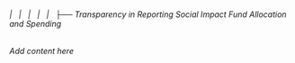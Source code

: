 ###### |   |   |   |   |   ├── Transparency in Reporting Social Impact Fund Allocation and Spending

*Add content here*